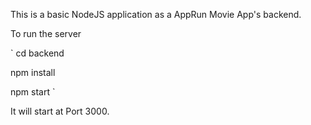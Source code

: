 This is a basic NodeJS application as a AppRun Movie App's backend.

To run the server 

`
cd backend

npm install

npm start
`

It will start at Port 3000.

